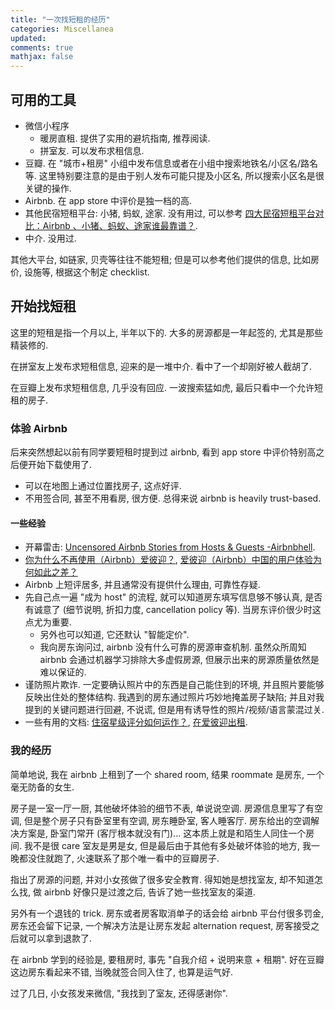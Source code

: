 ```yaml
---
title: "一次找短租的经历"
categories: Miscellanea
updated:
comments: true
mathjax: false
---
```


## 可用的工具

- 微信小程序
    - 暖房直租. 提供了实用的避坑指南, 推荐阅读.
    - 拼室友. 可以发布求租信息.
- 豆瓣. 在 "城市+租房" 小组中发布信息或者在小组中搜索地铁名/小区名/路名等. 这里特别要注意的是由于别人发布可能只提及小区名, 所以搜索小区名是很关键的操作.
- Airbnb. 在 app store 中评价是独一档的高.
- 其他民宿短租平台: 小猪, 蚂蚁, 途家. 没有用过, 可以参考 [四大民宿短租平台对比：Airbnb 、小猪、蚂蚁、途家谁最靠谱？](https://zhuanlan.zhihu.com/p/29460851).
- 中介. 没用过.

其他大平台, 如链家, 贝壳等往往不能短租; 但是可以参考他们提供的信息, 比如房价, 设施等, 根据这个制定 checklist.

<!-- more -->

## 开始找短租

这里的短租是指一个月以上, 半年以下的. 大多的房源都是一年起签的, 尤其是那些精装修的.

在拼室友上发布求短租信息, 迎来的是一堆中介. 看中了一个却刚好被人截胡了.

在豆瓣上发布求短租信息, 几乎没有回应. 一波搜索猛如虎, 最后只看中一个允许短租的房子.

### 体验 Airbnb

后来突然想起以前有同学要短租时提到过 airbnb, 看到 app store 中评价特别高之后便开始下载使用了. 

- 可以在地图上通过位置找房子, 这点好评.
- 不用签合同, 甚至不用看房, 很方便. 总得来说 airbnb is heavily trust-based.

#### 一些经验

- 开幕雷击: [Uncensored Airbnb Stories from Hosts & Guests -Airbnbhell](https://www.airbnbhell.com/).
- [你为什么不再使用（Airbnb）爱彼迎？](https://www.zhihu.com/question/64447087), [爱彼迎（Airbnb）中国的用户体验为何如此之差？](https://www.zhihu.com/question/55634952)
- Airbnb 上短评居多, 并且通常没有提供什么理由, 可靠性存疑.
- 先自己点一遍 "成为 host" 的流程, 就可以知道房东填写信息够不够认真, 是否有诚意了 (细节说明, 折扣力度, cancellation policy 等). 当房东评价很少时这点尤为重要. 
    - 另外也可以知道, 它还默认 "智能定价".
    - 我向房东询问过, airbnb 没有什么可靠的房源审查机制. 虽然众所周知 airbnb 会通过机器学习排除大多虚假房源, 但展示出来的房源质量依然是难以保证的.
- 谨防照片欺诈. 一定要确认照片中的东西是自己能住到的环境, 并且照片要能够反映出住处的整体结构. 我遇到的房东通过照片巧妙地掩盖房子缺陷; 并且对我提到的关键问题进行回避, 不说谎, 但是用有诱导性的照片/视频/语言蒙混过关.
- 一些有用的文档: [住宿星级评分如何运作？](https://www.airbnb.cn/help/article/1257/住宿星级评分如何运作), [在爱彼迎出租](https://www.airbnb.cn/hospitality).

### 我的经历

简单地说, 我在 airbnb 上租到了一个 shared room, 结果 roommate 是房东, 一个毫无防备的女生. 

房子是一室一厅一厨, 其他破坏体验的细节不表, 单说说空调. 房源信息里写了有空调, 但是整个房子只有卧室里有空调, 房东睡卧室, 客人睡客厅. 房东给出的空调解决方案是, 卧室门常开 (客厅根本就没有门)... 这本质上就是和陌生人同住一个房间. 我不是很 care 室友是男是女, 但是最后由于其他有多处破坏体验的地方, 我一晚都没住就跑了, 火速联系了那个唯一看中的豆瓣房子. 

指出了房源的问题, 并对小女孩做了很多安全教育. 得知她是想找室友, 却不知道怎么找, 做 airbnb 好像只是过渡之后, 告诉了她一些找室友的渠道. 

另外有一个退钱的 trick. 房东或者房客取消单子的话会给 airbnb 平台付很多罚金, 房东还会留下记录, 一个解决方法是让房东发起 alternation request, 房客接受之后就可以拿到退款了.

在 airbnb 学到的经验是, 要租房时, 事先 "自我介绍 + 说明来意 + 租期". 好在豆瓣这边房东看起来不错, 当晚就签合同入住了, 也算是运气好.

过了几日, 小女孩发来微信, "我找到了室友, 还得感谢你".